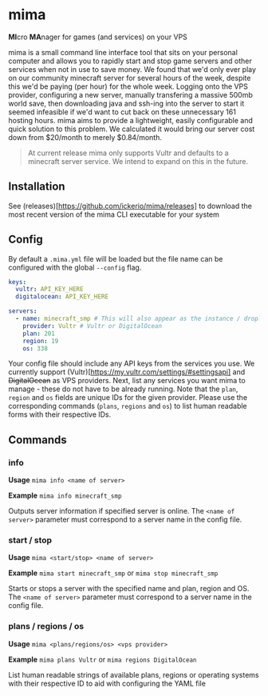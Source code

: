 # mima
**MI**cro **MA**nager for games (and services) on your VPS

mima is a small command line interface tool that sits on your personal computer and allows you to rapidly start and stop game servers and other services when not in use to save money. We found that we'd only ever play on our community minecraft server for several hours of the week, despite this we'd be paying (per hour) for the whole week. Logging onto the VPS provider, configuring a new server, manually transfering a massive 500mb world save, then downloading java and ssh-ing into the server to start it seemed infeasible if we'd want to cut back on these unnecessary 161 hosting hours. mima aims to provide a lightweight, easily configurable and quick solution to this problem. We calculated it would bring our server cost down from $20/month to merely $0.84/month.

> At current release mima only supports Vultr and defaults to a minecraft server service. We intend to expand on this in the future.

## Installation
See (releases)[https://github.com/ickerio/mima/releases] to download the most recent version of the mima CLI executable for your system

## Config
By default a `.mima.yml` file will be loaded but the file name can be configured with the global `--config` flag.
```yml
keys:
  vultr: API_KEY_HERE
  digitalocean: API_KEY_HERE

servers:
  - name: minecraft_smp # This will also appear as the instance / droplet name on the VPS provider
    provider: Vultr # Vultr or DigitalOcean
    plan: 201 
    region: 19
    os: 338
```

Your config file should include any API keys from the services you use. We currently support (Vultr)[https://my.vultr.com/settings/#settingsapi] and ~~DigitalOcean~~ as VPS providers. Next, list any services you want mima to manage - these do not have to be already running. Note that the `plan`, `region` and `os` fields are unique IDs for the given provider. Please use the corresponding commands (`plans`, `regions` and `os`) to list human readable forms with their respective IDs.

## Commands

### info
**Usage** `mima info <name of server>` 

**Example** `mima info minecraft_smp`

Outputs server information if specified server is online. The `<name of server>` parameter must correspond to a server name in the config file.

### start / stop
**Usage** `mima <start/stop> <name of server>`

**Example** `mima start minecraft_smp` or `mima stop minecraft_smp`

Starts or stops a server with the specified name and plan, region and OS. The `<name of server>` parameter must correspond to a server name in the config file.

### plans / regions / os
**Usage** `mima <plans/regions/os> <vps provider>`

**Example** `mima plans Vultr` or `mima regions DigitalOcean`

List human readable strings of available plans, regions or operating systems with their respective ID to aid with configuring the YAML file